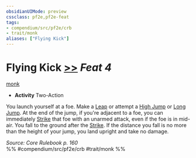 ```yaml
---
obsidianUIMode: preview
cssclass: pf2e,pf2e-feat
tags:
- compendium/src/pf2e/crb
- trait/monk
aliases: ["Flying Kick"]
---
```

# Flying Kick  [>>](/rules/core-rulebook/chapter-9-playing-the-game.md#Actions "Two-Action") *Feat 4*  
[monk](/rules/traits/monk.md)  

- **Activity** Two-Action

You launch yourself at a foe. Make a [Leap](/rules/actions/leap.md) or attempt a [High Jump](/rules/actions/high-jump.md) or [Long Jump](/rules/actions/long-jump.md). At the end of the jump, if you're adjacent to a foe, you can immediately [Strike](/rules/actions/strike.md) that foe with an unarmed attack, even if the foe is in mid-air. You fall to the ground after the [Strike](/rules/actions/strike.md). If the distance you fall is no more than the height of your jump, you land upright and take no damage.

*Source: Core Rulebook p. 160*  
%% #compendium/src/pf2e/crb #trait/monk %%